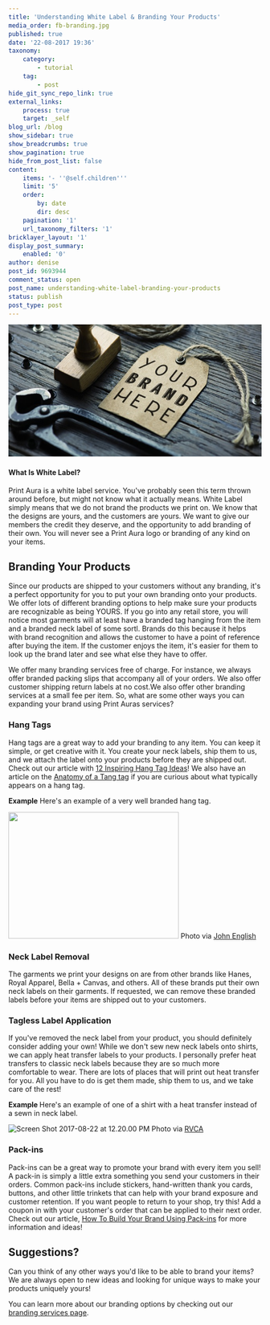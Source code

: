 ```yaml
---
title: 'Understanding White Label & Branding Your Products'
media_order: fb-branding.jpg
published: true
date: '22-08-2017 19:36'
taxonomy:
    category:
        - tutorial
    tag:
        - post
hide_git_sync_repo_link: true
external_links:
    process: true
    target: _self
blog_url: /blog
show_sidebar: true
show_breadcrumbs: true
show_pagination: true
hide_from_post_list: false
content:
    items: '- ''@self.children'''
    limit: '5'
    order:
        by: date
        dir: desc
    pagination: '1'
    url_taxonomy_filters: '1'
bricklayer_layout: '1'
display_post_summary:
    enabled: '0'
author: denise
post_id: 9693944
comment_status: open
post_name: understanding-white-label-branding-your-products
status: publish
post_type: post
---
```


![](fb-branding.jpg)

#### What Is White Label?
Print Aura is a white label service. You've probably seen this term thrown around before, but might not know what it actually means. White Label simply means that we do not brand the products we print on. We know that the designs are yours, and the customers are yours. We want to give our members the credit they deserve, and the opportunity to add branding of their own. You will never see a Print Aura logo or branding of any kind on your items.

<h2>Branding Your Products</h2>
Since our products are shipped to your customers without any branding, it's a perfect opportunity for you to put your own branding onto your products. We offer lots of different branding options to help make sure your products are recognizable as being YOURS. If you go into any retail store, you will notice most garments will at least have a branded tag hanging from the item and a branded neck label of some sortl. Brands do this because it helps with brand recognition and allows the customer to have a point of reference after buying the item. If the customer enjoys the item, it's easier for them to look up the brand later and see what else they have to offer.

We offer many branding services free of charge. For instance, we always offer branded packing slips that accompany all of your orders. We also offer customer shipping return labels at no cost.We also offer other branding services at a small fee per item. So, what are some other ways you can expanding your brand using Print Auras services?

<h3>Hang Tags</h3>
Hang tags are a great way to add your branding to any item. You can keep it simple, or get creative with it. You create your neck labels, ship them to us, and we attach the label onto your products before they are shipped out. Check out our article with <a href="https://printaura.com/12-inspiring-hang-tag-designs/" target="_blank">12 Inspiring Hang Tag Ideas</a>! We also have an article on the <a href="https://printaura.com/anatomy-of-an-awesome-hang-tag" target="_blank">Anatomy of a Tang tag</a> if you are curious about what typically appears on a hang tag.

<strong>Example</strong>
Here's an example of a very well branded hang tag.

<img src="https://printaura.com/wp-content/uploads/2015/12/Voila_Capture-2015-12-29_11-04-09_AM.png" alt="" width="339" height="252" />
Photo via <a href="https://www.behance.net/gallery/21327309/Broken-Rabbit-Apparel-Branding" target="_blank">John English</a>

<h3>Neck Label Removal</h3>
The garments we print your designs on are from other brands like Hanes, Royal Apparel, Bella + Canvas, and others. All of these brands put their own neck labels on their garments. If requested, we can remove these branded labels before your items are shipped out to your customers.

<h3>Tagless Label Application</h3>
If you've removed the neck label from your product, you should definitely consider adding your own! While we don't sew new neck labels onto shirts, we can apply heat transfer labels to your products. I personally prefer heat transfers to classic neck labels because they are so much more comfortable to wear. There are lots of places that will print out heat transfer for you. All you have to do is get them made, ship them to us, and we take care of the rest!

<strong>Example </strong>
Here's an example of one of a shirt with a heat transfer instead of a sewn in neck label.

<img class="alignnone  wp-image-9705260" src="https://printaura.com/wp-content/uploads/2017/08/Screen-Shot-2017-08-22-at-12.20.00-PM.png" alt="Screen Shot 2017-08-22 at 12.20.00 PM" width="559" height="413" />
Photo via <a href="https://www.rvca.com/" target="_blank">RVCA</a>

<h3>Pack-ins</h3>
Pack-ins can be a great way to promote your brand with every item you sell! A pack-in is simply a little extra something you send your customers in their orders. Common pack-ins include stickers, hand-written thank you cards, buttons, and other little trinkets that can help with your brand exposure and customer retention. If you want people to return to your shop, try this! Add a coupon in with your customer's order that can be applied to their next order.  
Check out our article, <a href="https://printaura.com/how-to-build-your-brand-using-pack-ins/" target="_blank">How To Build Your Brand Using Pack-ins</a> for more information and ideas!
<h2>Suggestions?</h2>
Can you think of any other ways you'd like to be able to brand your items? We are always open to new ideas and looking for unique ways to make your products uniquely yours!

You can learn more about our branding options by checking out our <a href="https://printaura.com/branding" target="_blank">branding services page</a>.